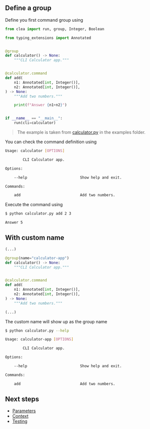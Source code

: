 ## Define a group

Define you first command group using 

```python
from clea import run, group, Integer, Boolean

from typing_extensions import Annotated


@group
def calculator() -> None:
    """CLI Calculator app."""


@calculator.command
def add(
    n1: Annotated[int, Integer()],
    n2: Annotated[int, Integer()],
) -> None:
    """Add two numbers."""

    print(f"Answer {n1+n2}")


if __name__ == "__main__":
    run(cli=calculator)
```

> The example is taken from [calculator.py](https://github.com/angrybayblade/clea/blob/main/examples/calculator.py) in the examples folder.

You can check the command definition using 

```bash
Usage: calculator [OPTIONS] 

        CLI Calculator app.

Options:

    --help                        Show help and exit.

Commands:

    add                           Add two numbers.
```

Execute the command using

```bash
$ python calculator.py add 2 3

Answer 5
```

## With custom name

```python
(...)

@group(name="calculator-app")
def calculator() -> None:
    """CLI Calculator app."""


@calculator.command
def add(
    n1: Annotated[int, Integer()],
    n2: Annotated[int, Integer()],
) -> None:
    """Add two numbers."""

(...)
```

The custom name will show up as the group name

```bash
$ python calculator.py --help

Usage: calculator-app [OPTIONS] 

        CLI Calculator app.

Options:

    --help                        Show help and exit.

Commands:

    add                           Add two numbers.
```

## Next steps 

- [Parameters](/clea/parameters)
- [Context](/clea/context)
- [Testing](/clea/testing)
